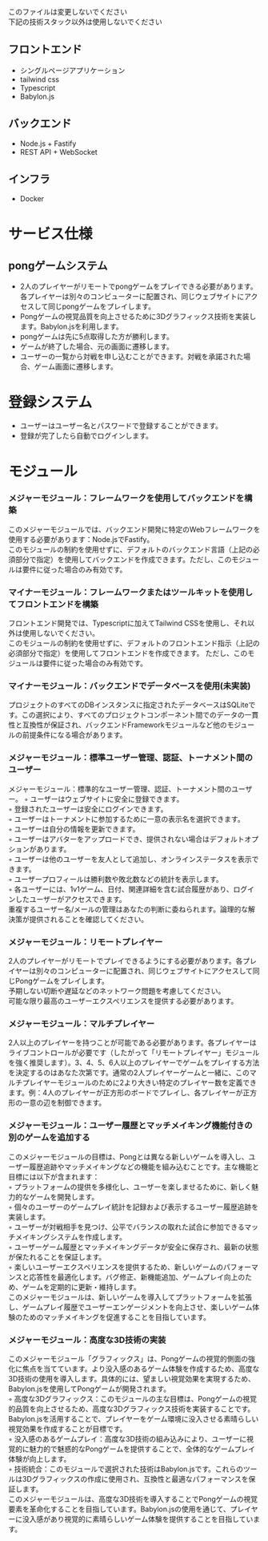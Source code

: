 このファイルは変更しないでください  
下記の技術スタック以外は使用しないでください

## フロントエンド
- シングルページアプリケーション
- tailwind css
- Typescript
- Babylon.js

## バックエンド
- Node.js + Fastify
- REST API + WebSocket

## インフラ
- Docker

# サービス仕様
## pongゲームシステム
- 2人のプレイヤーがリモートでpongゲームをプレイできる必要があります。各プレイヤーは別々のコンピューターに配置され、同じウェブサイトにアクセスして同じpongゲームをプレイします。
- Pongゲームの視覚品質を向上させるために3Dグラフィックス技術を実装します。Babylon.jsを利用します。
- pongゲームは先に5点取得した方が勝利します。
- ゲームが終了した場合、元の画面に遷移します。
- ユーザーの一覧から対戦を申し込むことができます。対戦を承諾された場合、ゲーム画面に遷移します。

# 登録システム
- ユーザーはユーザー名とパスワードで登録することができます。
- 登録が完了したら自動でログインします。


# モジュール
### メジャーモジュール：フレームワークを使用してバックエンドを構築
このメジャーモジュールでは、バックエンド開発に特定のWebフレームワークを使用する必要があります：Node.jsでFastify。  
このモジュールの制約を使用せずに、デフォルトのバックエンド言語（上記の必須部分で指定）を使用してバックエンドを作成できます。ただし、このモジュールは要件に従った場合のみ有効です。  

### マイナーモジュール：フレームワークまたはツールキットを使用してフロントエンドを構築
フロントエンド開発では、Typescriptに加えてTailwind CSSを使用し、それ以外は使用しないでください。  
このモジュールの制約を使用せずに、デフォルトのフロントエンド指示（上記の必須部分で指定）を使用してフロントエンドを作成できます。
ただし、このモジュールは要件に従った場合のみ有効です。  

### マイナーモジュール：バックエンドでデータベースを使用(未実装)
プロジェクトのすべてのDBインスタンスに指定されたデータベースはSQLiteです。この選択により、すべてのプロジェクトコンポーネント間でのデータの一貫性と互換性が保証され、バックエンドFrameworkモジュールなど他のモジュールの前提条件になる場合があります。

### メジャーモジュール：標準ユーザー管理、認証、トーナメント間のユーザー
メジャーモジュール：標準的なユーザー管理、認証、トーナメント間のユーザー。
◦ ユーザーはウェブサイトに安全に登録できます。  
◦ 登録されたユーザーは安全にログインできます。  
◦ ユーザーはトーナメントに参加するために一意の表示名を選択できます。  
◦ ユーザーは自分の情報を更新できます。  
◦ ユーザーはアバターをアップロードでき、提供されない場合はデフォルトオプションがあります。  
◦ ユーザーは他のユーザーを友人として追加し、オンラインステータスを表示できます。  
◦ ユーザープロフィールは勝利数や敗北数などの統計を表示します。  
◦ 各ユーザーには、1v1ゲーム、日付、関連詳細を含む試合履歴があり、ログインしたユーザーがアクセスできます。  
重複するユーザー名/メールの管理はあなたの判断に委ねられます。論理的な解決策が提供されることを確認してください。  

### メジャーモジュール：リモートプレイヤー
2人のプレイヤーがリモートでプレイできるようにする必要があります。各プレイヤーは別々のコンピューターに配置され、同じウェブサイトにアクセスして同じPongゲームをプレイします。  
予期しない切断や遅延などのネットワーク問題を考慮してください。  
可能な限り最高のユーザーエクスペリエンスを提供する必要があります。  

### メジャーモジュール：マルチプレイヤー
2人以上のプレイヤーを持つことが可能である必要があります。各プレイヤーはライブコントロールが必要です（したがって「リモートプレイヤー」モジュールを強く推奨します）。3、4、5、6人以上のプレイヤーでゲームをプレイする方法を決定するのはあなた次第です。通常の2人プレイヤーゲームと一緒に、このマルチプレイヤーモジュールのために2より大きい特定のプレイヤー数を定義できます。例：4人のプレイヤーが正方形のボードでプレイし、各プレイヤーが正方形の一意の辺を制御できます。  

### メジャーモジュール：ユーザー履歴とマッチメイキング機能付きの別のゲームを追加する

このメジャーモジュールの目標は、Pongとは異なる新しいゲームを導入し、ユーザー履歴追跡やマッチメイキングなどの機能を組み込むことです。主な機能と目標には以下が含まれます：  
◦ プラットフォームの提供を多様化し、ユーザーを楽しませるために、新しく魅力的なゲームを開発します。  
◦ 個々のユーザーのゲームプレイ統計を記録および表示するユーザー履歴追跡を実装します。  
◦ ユーザーが対戦相手を見つけ、公平でバランスの取れた試合に参加できるマッチメイキングシステムを作成します。  
◦ ユーザーゲーム履歴とマッチメイキングデータが安全に保存され、最新の状態が保たれることを保証します。  
◦ 楽しいユーザーエクスペリエンスを提供するため、新しいゲームのパフォーマンスと応答性を最適化します。バグ修正、新機能追加、ゲームプレイ向上のため、ゲームを定期的に更新・維持します。  
このメジャーモジュールは、新しいゲームを導入してプラットフォームを拡張し、ゲームプレイ履歴でユーザーエンゲージメントを向上させ、楽しいゲーム体験のためのマッチメイキングを促進することを目指しています。  

### メジャーモジュール：高度な3D技術の実装

このメジャーモジュール「グラフィックス」は、Pongゲームの視覚的側面の強化に焦点を当てています。より没入感のあるゲーム体験を作成するため、高度な3D技術の使用を導入します。具体的には、望ましい視覚効果を実現するため、Babylon.jsを使用してPongゲームが開発されます。  
◦ 高度な3Dグラフィックス：このモジュールの主な目標は、Pongゲームの視覚的品質を向上させるため、高度な3Dグラフィックス技術を実装することです。Babylon.jsを活用することで、プレイヤーをゲーム環境に没入させる素晴らしい視覚効果を作成することが目標です。  
◦ 没入感のあるゲームプレイ：高度な3D技術の組み込みにより、ユーザーに視覚的に魅力的で魅惑的なPongゲームを提供することで、全体的なゲームプレイ体験が向上します。  
◦ 技術統合：このモジュールで選択された技術はBabylon.jsです。これらのツールは3Dグラフィックスの作成に使用され、互換性と最適なパフォーマンスを保証します。  
このメジャーモジュールは、高度な3D技術を導入することでPongゲームの視覚要素を革命化することを目指しています。Babylon.jsの使用を通じて、プレイヤーに没入感があり視覚的に素晴らしいゲーム体験を提供することを目指しています。  